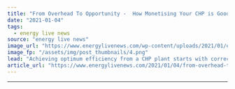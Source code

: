 ```yaml
---
title: "From Overhead To Opportunity -  How Monetising Your CHP is Good For Your Business and Good For The Grid"
date: "2021-01-04"
tags: 
  - energy live news
source: "energy live news"
image_url: "https://www.energylivenews.com/wp-content/uploads/2021/01/enel-x-article-jan-2021_shutterstock-image_720-x-412-px.png"
image_fp: "/assets/img/post_thumbnails/4.png"
lead: "Achieving optimum efficiency from a CHP plant starts with correctly sizing and specifying it to meet site demand."
article_url: "https://www.energylivenews.com/2021/01/04/from-overhead-to-opportunity-how-monetising-your-chp-is-good-for-your-business-and-good-for-the-grid/"
---
```


---
